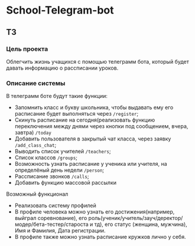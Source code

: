 # School-Telegram-bot
## ТЗ
### Цель проекта
Облегчить жизнь учащихся с помощью телеграмм бота, который будет давать информацию о рассписании уроков.
### Описание системы
В телеграмм боте будут такие функции:
- Запомнить класс и букву школьника, чтобы выдавать ему его расписание будет выполняться через `/register`;
- Скинуть расписание на сегодня(реализовать функцию переключения между днями через кнопки под сообщением, вчера, завтра) `/today`
- Добавить пользователя в закрытый чат класса, через заявку `/add_class_chat`;
- Выводить список учителей `/teachers`;
- Список классов `/groups`;
- Возможность узнать расписание у ученика или учителя, на определёный день недели `/person`;
- Рассписание звонков `/calls`;
- Добавить функцию массовой рассылки

  
Возможный функционал
- Реализовать систему профилей
- В профиле человека можно узнать его достижения(например, выйграл соревнование), его роль(ученик/учитель/зауч/деректор/модер/бета-тестер/староста и тд), его статус (женщина, мужчина), Имя и Фамилия, Дата регистрации.
- В профиле также можно узнать расписание кружков лично у себя.
